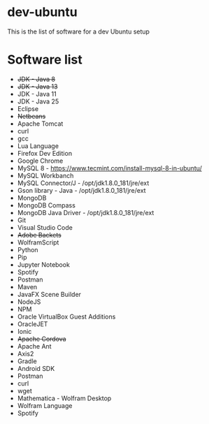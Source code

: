 # dev-ubuntu
This is the list of software for a dev Ubuntu setup

# Software list

- ~~JDK - Java 8~~
- ~~JDK - Java 13~~
- JDK - Java 11
- JDK - Java 25
- Eclipse
- ~~Netbeans~~
- Apache Tomcat
- curl
- gcc
- Lua Language
- Firefox Dev Edition
- Google Chrome
- MySQL 8 - https://www.tecmint.com/install-mysql-8-in-ubuntu/
- MySQL Workbanch
- MySQL Connector/J - /opt/jdk1.8.0_181/jre/ext
- Gson library - Java - /opt/jdk1.8.0_181/jre/ext
- MongoDB
- MongoDB Compass
- MongoDB Java Driver - /opt/jdk1.8.0_181/jre/ext
- Git
- Visual Studio Code
- ~~Adobe Backets~~
- WolframScript
- Python
- Pip
- Jupyter Notebook
- Spotify
- Postman
- Maven
- JavaFX Scene Builder
- NodeJS
- NPM
- Oracle VirtualBox Guest Additions
- OracleJET
- Ionic
- ~~Apache Cordova~~
- Apache Ant
- Axis2
- Gradle
- Android SDK
- Postman
- curl
- wget
- Mathematica - Wolfram Desktop
- Wolfram Language
- Spotify

